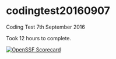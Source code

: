 # codingtest20160907
Coding Test 7th September 2016

Took 12 hours to complete.

[![OpenSSF Scorecard](https://api.scorecard.dev/projects/github.com/Simon-Payne/codingtest20160907/badge)](https://scorecard.dev/viewer/?uri=github.com/Simon-Payne/codingtest20160907)

